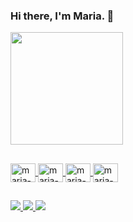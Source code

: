 

### Hi there, I'm Maria. 👋

<div>
  <a href="https://www.beacons.ai/mariacarolbandeira7"/>
    <img height="180em" src="https://github-readme-stats.vercel.app/api?username=mariacarolinamaniga&theme=radical&show_icons=true&show_all_commits=true"/> 
</div>

##

<div>
   <img align="center" alt="maria-html" height="30" width="40" src="https://cdn.jsdelivr.net/npm/devicons@1.8.0/!SVG/html5.svg" />
   <img align="center" alt="maria-css" height="30" width="40" src="https://cdn.jsdelivr.net/npm/devicons@1.8.0/!SVG/css3.svg" />
   <img align="center" alt="maria-javascript" height="30" width="40" src="https://cdn.jsdelivr.net/npm/devicons@1.8.0/!SVG/javascript_1.svg" />
   <img align="center" alt="maria-linux" height="30" width="40" src="https://cdn.jsdelivr.net/gh/devicons/devicon/icons/docker/docker-original.svg" />
   
</div>


 
##

<div>
   <a href="https://www.linkedin.com/in/mariacarolbandeira/" target="_blank"><img src="https://img.shields.io/badge/LinkedIn-0077B5?style=for-the-badge&logo=linkedin&logoColor=white"/> 
   <a href="https://wa.me/5511945811861?text=Oi%2C+Maria%21+%3A%29" target="_blank"><img src="https://img.shields.io/badge/WhatsApp-25D366?style=for-the-badge&logo=whatsapp&logoColor=white"/>  
   <a href="malito:mariacarolbandeira7@gmail.com" target="_blank"><img src="https://img.shields.io/badge/Gmail-D14836?style=for-the-badge&logo=gmail&logoColor=white"/>
</div>


